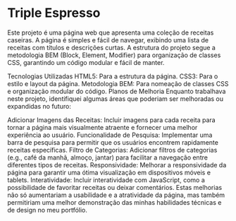 # Triple Espresso

Este projeto é uma página web que apresenta uma coleção de receitas caseiras. A página é simples e fácil de navegar, exibindo uma lista de receitas com títulos e descrições curtas. A estrutura do projeto segue a metodologia BEM (Block, Element, Modifier) para organização de classes CSS, garantindo um código modular e fácil de manter.

Tecnologias Utilizadas
HTML5: Para a estrutura da página.
CSS3: Para o estilo e layout da página.
Metodologia BEM: Para nomeação de classes CSS e organização modular do código.
Planos de Melhoria
Enquanto trabalhava neste projeto, identifiquei algumas áreas que poderiam ser melhoradas ou expandidas no futuro:

Adicionar Imagens das Receitas: Incluir imagens para cada receita para tornar a página mais visualmente atraente e fornecer uma melhor experiência ao usuário.
Funcionalidade de Pesquisa: Implementar uma barra de pesquisa para permitir que os usuários encontrem rapidamente receitas específicas.
Filtro de Categorias: Adicionar filtros de categorias (e.g., café da manhã, almoço, jantar) para facilitar a navegação entre diferentes tipos de receitas.
Responsividade: Melhorar a responsividade da página para garantir uma ótima visualização em dispositivos móveis e tablets.
Interatividade: Incluir interatividade com JavaScript, como a possibilidade de favoritar receitas ou deixar comentários.
Estas melhorias não só aumentariam a usabilidade e a atratividade da página, mas também permitiriam uma melhor demonstração das minhas habilidades técnicas e de design no meu portfólio.
